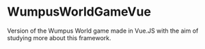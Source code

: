 # WumpusWorldGameVue
 Version of the Wumpus World game made in Vue.JS with the aim of studying more about this framework.
